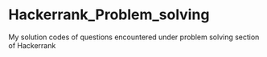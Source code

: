 # Hackerrank_Problem_solving
My solution codes of questions encountered under problem solving section of Hackerrank
